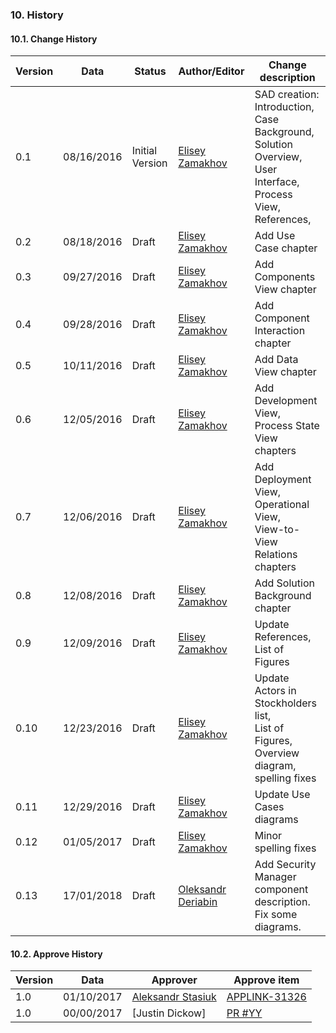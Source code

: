 ### 10. History
#### 10.1. Change History

| Version     | Data       | Status          | Author/Editor          | Change description |
|-------------|------------|-----------------|------------------------|--------------------|
| 0.1         | 08/16/2016 | Initial Version | [Elisey Zamakhov]      | SAD creation: <br> Introduction, <br> Case Background, <br> Solution Overview, <br> User Interface, Process View, References, <br> |
| 0.2         | 08/18/2016 | Draft           | [Elisey Zamakhov]      | Add Use Case chapter |
| 0.3         | 09/27/2016 | Draft           | [Elisey Zamakhov]      | Add Components View chapter |
| 0.4         | 09/28/2016 | Draft           | [Elisey Zamakhov]      | Add Component Interaction chapter |
| 0.5         | 10/11/2016 | Draft           | [Elisey Zamakhov]      | Add Data View chapter |
| 0.6         | 12/05/2016 | Draft           | [Elisey Zamakhov]      | Add Development View, Process State View chapters |
| 0.7         | 12/06/2016 | Draft           | [Elisey Zamakhov]      | Add Deployment View, Operational View, <br> View-to-View Relations chapters|
| 0.8         | 12/08/2016 | Draft           | [Elisey Zamakhov]      | Add Solution Background chapter |
| 0.9         | 12/09/2016 | Draft           | [Elisey Zamakhov]      | Update References, List of Figures |
| 0.10        | 12/23/2016 | Draft           | [Elisey Zamakhov]      | Update Actors in Stockholders list, <br> List of Figures, <br> Overview diagram, <br> spelling fixes |
| 0.11        | 12/29/2016 | Draft           | [Elisey Zamakhov]      | Update Use Cases diagrams |
| 0.12        | 01/05/2017 | Draft           | [Elisey Zamakhov]      | Minor spelling fixes |
| 0.13        | 17/01/2018 | Draft           | [Oleksandr Deriabin]   | Add Security Manager component description. Fix some diagrams. |

#### 10.2. Approve History
| Version     | Data       | Approver             | Approve item   |
|-------------|------------|----------------------|----------------|
| 1.0         | 01/10/2017 | [Aleksandr Stasiuk]  | [APPLINK-31326](https://adc.luxoft.com/jira/browse/APPLINK-31326)    |
| 1.0         | 00/00/2017 | [Justin Dickow]      | [PR #YY](https://github.com/smartdevicelink/sdl_core_guides/pull/YY) |


[Elisey Zamakhov]: https://github.com/pestOO
[Aleksandr Stasiuk]: https://github.com/AStasiuk
[Oleksandr Deriabin]: https://github.com/aderiabin
